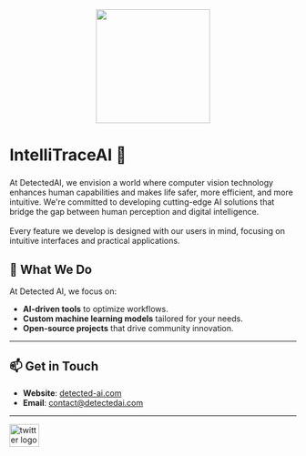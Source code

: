 <div align="center">
  <img height="200" src="https://pbs.twimg.com/profile_banners/1863398050791649280/1736491081/1500x500"  />
</div>

# IntelliTraceAI 🤖

###

<p align="left">At DetectedAI, we envision a world where computer vision technology enhances human capabilities and makes life safer, more efficient, and more intuitive. We're committed to developing cutting-edge AI solutions that bridge the gap between human perception and digital intelligence.<br><br>Every feature we develop is designed with our users in mind, focusing on intuitive interfaces and practical applications.</p>

###

## 🚀 What We Do

At Detected AI, we focus on:
- **AI-driven tools** to optimize workflows.
- **Custom machine learning models** tailored for your needs.
- **Open-source projects** that drive community innovation.

---


## 📫 Get in Touch

- **Website**: [detected-ai.com]([https://detectedai.com](https://detected-ai.com/))
- **Email**: [contact@detectedai.com](mailto:contact@detectedai.com)


---

<div align="left">
  <a href="https://x.com/DetectedAI" target="_blank">
    <img src="https://raw.githubusercontent.com/maurodesouza/profile-readme-generator/master/src/assets/icons/social/twitter/default.svg" width="52" height="40" alt="twitter logo"  />
  </a>
</div>

###
